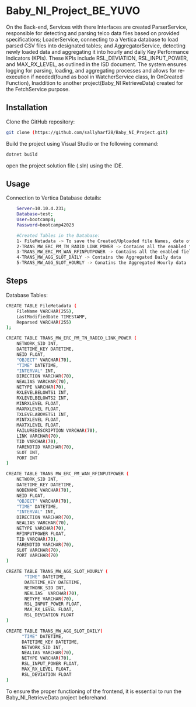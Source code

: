 

# Baby_NI_Project_BE_YUVO

On the Back-end, Services with there Interfaces are created ParserService, responsible for detecting and parsing telco data files based on provided specifications; LoaderService, connecting to a Vertica database to load parsed CSV files into designated tables; and AggregatorService, detecting newly loaded data and aggregating it into hourly and daily Key Performance Indicators (KPIs). These KPIs include RSL_DEVIATION, RSL_INPUT_POWER, and MAX_RX_LEVEL, as outlined in the ISD document. The system ensures logging for parsing, loading, and aggregating processes and allows for re-execution if needed(found as bool in WatcherService class, In OnCreated Function), Inaddition to another project(Baby_NI RetrieveData) created for the FetchService purpose.

## Installation

Clone the GitHub repository:
```bash
git clone (https://github.com/sallyharf28/Baby_NI_Project.git)

```
Build the project using Visual Studio or the following command:

```bash
dotnet build
```
open the project solution file (.sln) using the IDE.

## Usage
Connection to Vertica Database details:
```bash
    Server=10.10.4.231;
    Database=test;
    User=bootcamp4;
    Password=bootcamp42023

    #Created Tables in the Database:
    1- FileMetadata -> To save the Created/Uploaded file Names, date of Modification, Reparseing state in a table in the Database
    2-TRANS_MW_ERC_PM_TN_RADIO_LINK_POWER -> Contains all the enabled fields in the Radio_Link_Power file 
    3-TRANS_MW_ERC_PM_WAN_RFINPUTPOWER -> Contains all the enabled fields in the RF_InputPower file
    4-TRANS_MW_AGG_SLOT_DAILY -> Contains the Aggregated Daily data
    5-TRANS_MW_AGG_SLOT_HOURLY -> Conatins the Aggregated Hourly data
```

## Steps

Database Tables:
```bash
CREATE TABLE FileMetadata (
    FileName VARCHAR(255),
    LastModifiedDate TIMESTAMP,
    Reparsed VARCHAR(255)
);

```
```bash
CREATE TABLE TRANS_MW_ERC_PM_TN_RADIO_LINK_POWER (
    NETWORK_SID INT,
    DATETIME_KEY DATETIME,
    NEID FLOAT,
    "OBJECT" VARCHAR(70),
    "TIME" DATETIME,
    "INTERVAL" INT,
    DIRECTION VARCHAR(70),
    NEALIAS VARCHAR(70),
    NETYPE VARCHAR(70),
    RXLEVELBELOWTS1 INT,
    RXLEVELBELOWTS2 INT,
    MINRXLEVEL FLOAT,
    MAXRXLEVEL FLOAT,
    TXLEVELABOVETS1 INT,
    MINTXLEVEL FLOAT,
    MAXTXLEVEL FLOAT,
    FAILUREDESCRIPTION VARCHAR(70),
    LINK VARCHAR(70),
    TID VARCHAR(70),
    FARENDTID VARCHAR(70),
    SLOT INT,
    PORT INT
)

```

```bash    
CREATE TABLE TRANS_MW_ERC_PM_WAN_RFINPUTPOWER (
    NETWORK_SID INT,
    DATETIME_KEY DATETIME,
    NODENAME VARCHAR(70),
    NEID FLOAT,
    "OBJECT" VARCHAR(70),
    "TIME" DATETIME,
    "INTERVAL" INT,
    DIRECTION VARCHAR(70),
    NEALIAS VARCHAR(70),
    NETYPE VARCHAR(70),
    RFINPUTPOWER FLOAT,
    TID VARCHAR(70),
    FARENDTID VARCHAR(70),
    SLOT VARCHAR(70),
    PORT VARCHAR(70)
)
```

```bash    
CREATE TABLE TRANS_MW_AGG_SLOT_HOURLY (
       "TIME" DATETIME,
       DATETIME_KEY DATETIME,
       NETWORK_SID INT,
       NEALIAS  VARCHAR(70),
       NETYPE VARCHAR(70),
       RSL_INPUT_POWER FLOAT,
       MAX_RX_LEVEL FLOAT,
       RSL_DEVIATION FLOAT
)
```
```bash    
CREATE TABLE TRANS_MW_AGG_SLOT_DAILY(
      "TIME" DATETIME,  
      DATETIME_KEY DATETIME,
      NETWORK_SID INT,
      NEALIAS VARCHAR(70),
      NETYPE VARCHAR(70),
      RSL_INPUT_POWER FLOAT,
      MAX_RX_LEVEL FLOAT,
      RSL_DEVIATION FLOAT
)
```

To ensure the proper functioning of the frontend, it is essential to run the Baby_NI_RetrieveData project beforehand.

